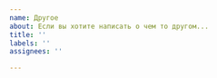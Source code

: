 ```yaml
---
name: Другое
about: Если вы хотите написать о чем то другом...
title: ''
labels: ''
assignees: ''

---
```




